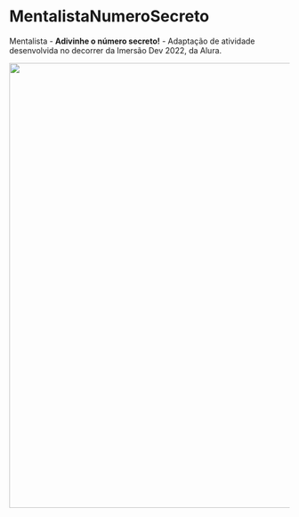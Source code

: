 # MentalistaNumeroSecreto
Mentalista - <strong>Adivinhe o número secreto!</strong> - Adaptação de atividade desenvolvida no decorrer da Imersão Dev 2022, da Alura.

<img src="https://i.postimg.cc/ncyHV0s7/mentalista.png" width="800" height="auto">
